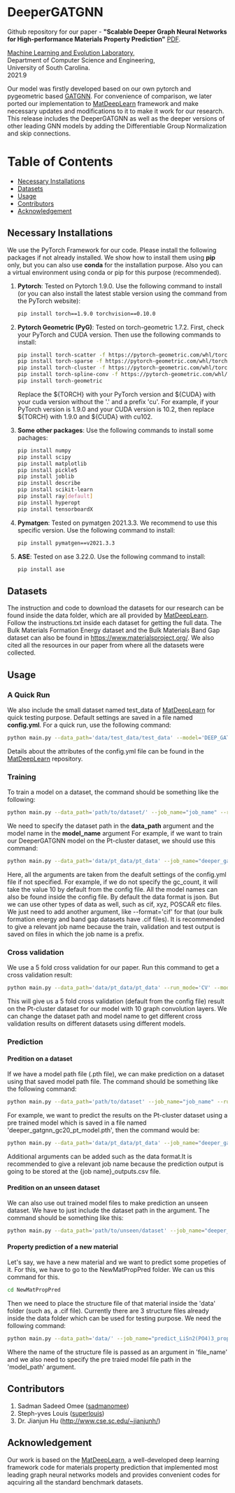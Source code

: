 # DeeperGATGNN
Github repository for our paper - **"Scalable Deeper Graph Neural Networks for High-performance Materials Property Prediction"** [PDF](https://arxiv.org/pdf/2109.12283).

[Machine Learning and Evolution Laboratory,](http://mleg.cse.sc.edu)<br />
Department of Computer Science and Engineering, <br />
University of South Carolina.<br/>
2021.9

Our model was firstly developed based on our own pytorch and pygeometric based [GATGNN](https://github.com/superlouis/GATGNN). For convenience of comparison, we later ported our implementation to [MatDeepLearn](https://github.com/vxfung/MatDeepLearn) framework and make necessary updates and modifications to it to make it work for our research. This release includes the DeeperGATGNN as well as the deeper versions of other leading GNN models by adding the Differentiable Group Normalization and skip connections. 

# Table of Contents
* [Necessary Installations](#installation)
* [Datasets](#dataset)
* [Usage](#usage)
* [Contributors](#contributors)
* [Acknowledgement](#acknowledgement)

<a name="installation"></a>
## Necessary Installations
We use the PyTorch Framework for our code. Please install the following packages if not already installed. We show how to install them using **pip** only, but you can also use **conda** for the installation purpose. Also you can a virtual environment using conda or pip for this purpose (recommended).

1. **Pytorch**: Tested on Pytorch 1.9.0. Use the following command to install (or you can also install the latest stable version using the command from the PyTorch website):
	```bash
	pip install torch==1.9.0 torchvision==0.10.0
	```

2. **Pytorch Geometric (PyG)**: Tested on torch-geometric 1.7.2. First, check your PyTorch and CUDA version. Then use the following commands to install:
    ```bash
    pip install torch-scatter -f https://pytorch-geometric.com/whl/torch-${TORCH}+${CUDA}.html
    pip install torch-sparse -f https://pytorch-geometric.com/whl/torch-${TORCH}+${CUDA}.html
    pip install torch-cluster -f https://pytorch-geometric.com/whl/torch-${TORCH}+${CUDA}.html
    pip install torch-spline-conv -f https://pytorch-geometric.com/whl/torch-${TORCH}+${CUDA}.html
    pip install torch-geometric
	```
    Replace the ${TORCH} with your PyTorch version and ${CUDA} with your cuda version without the '.' and a prefix 'cu'. For example, if your PyTorch version is 1.9.0 and your CUDA version is 10.2, then replace ${TORCH} with 1.9.0 and ${CUDA} with cu102.

3. **Some other packages**: Use the following commands to install some pachages:
    ```bash
    pip install numpy
    pip install scipy
    pip install matplotlib
    pip install pickle5
    pip install joblib
    pip install describe
    pip install scikit-learn
    pip install ray[default]
    pip install hyperopt
    pip install tensorboardX
    ```

4. **Pymatgen**: Tested on pymatgen 2021.3.3. We recommend to use this specific version. Use the following command to install: 
    ```bash
    pip install pymatgen==v2021.3.3
    ```

5. **ASE**: Tested on ase 3.22.0. Use the following command to install: 
    ```bash
    pip install ase
    ```

<a name="dataset"></a>
## Datasets
The instruction and code to download the datasets for our research can be found inside the data folder, which are all provided by [MatDeepLearn](https://github.com/vxfung/MatDeepLearn). Follow the instructions.txt inside each dataset for getting the full data. The Bulk Materials Formation Energy dataset and the Bulk Materials Band Gap dataset can also be found in <https://www.materialsproject.org/>. We also cited all the resources in our paper from where all the datasets were collected.

<a name="usage"></a>
## Usage

### A Quick Run
We also include the small dataset named test_data of [MatDeepLearn](https://github.com/vxfung/MatDeepLearn) for quick testing purpose. Default settings are saved in a file named **config.yml**. For a quick run, use the following command:
```bash
python main.py --data_path='data/test_data/test_data' --model='DEEP_GATGNN_demo'
```
Details about the attributes of the config.yml file can be found in the [MatDeepLearn](https://github.com/vxfung/MatDeepLearn) repository.

### Training
To train a model on a dataset, the command should be something like the following:
```bash
python main.py --data_path='path/to/dataset/' --job_name="job_name" --run_mode='Training' --model='model_name' --epoch='500' --gc_count='20' --save_model='True' --model_path='my_trained_model.pth'
```
We need to specify the dataset path in the **data_path** argument and the model name in the **model_name** argument For example, if we want to train our DeeperGATGNN model on the Pt-cluster dataset, we should use this command:
```bash
python main.py --data_path='data/pt_data/pt_data' --job_name="deeper_gatgnn_gc20_pt_training_job" --run_mode='Training' --model='DEEP_GATGNN_demo' --batch_size='100' --epoch='500' --gc_count='20' --save_model='True' --model_path='deeper_gatgnn_gc20_pt_model.pth'
```
Here, all the arguments are taken from the deafult settings of the config.yml file if not specified. For example, if we do not specify the gc_count, it will take the value 10 by default from the config file. All the model names can also be found inside the config file. By default the data format is json. But we can use other types of data as well, such as cif, xyz, POSCAR etc files. We just need to add another argument, like --format='cif' for that (our bulk formation energy and band gap datasets have .cif files). It is recommended to give a relevant job name because the train, validation and test output is saved on files in which the job name is a prefix.

### Cross validation
We use a 5 fold cross validation for our paper. Run this command to get a cross validation result:
```bash
python main.py --data_path='data/pt_data/pt_data' --run_mode='CV' --model='DEEP_GATGNN_demo' --batch_size='100' --epochs='500' --gc_count='10'
```
This will give us a 5 fold cross validation (default from the config file) result on the Pt-cluster dataset for our model with 10 graph convolution layers. We can change the dataset path and model name to get different cross validation results on different datasets using different models.

### Prediction
#### Predition on a dataset
If we have a model path file (.pth file), we can make prediction on a dataset using that saved model path file. The command should be something like the following command:
```bash
python main.py --data_path='path/to/dataset' --job_name="job_name" --run_mode='Predict' --model_path='path/to/trained/model.pth'
```
For example, we want to predict the results on the Pt-cluster dataset using a pre trained model which is saved in a file named 'deeper_gatgnn_gc20_pt_model.pth', then the command would be:
 
```bash
python main.py --data_path='data/pt_data/pt_data' --job_name="deeper_gatgnn_gc20_pt_prediction_job" --run_mode='Predict' --model_path='deeper_gatgnn_gc20_pt_model.pth'
```
Additional arguments can be added such as the data format.It is recommended to give a relevant job name because the prediction output is going to be stored at the {job name}_outputs.csv file.

#### Predition on an unseen dataset
We can also use out trained model files to make prediction an unseen dataset. We have to just include the dataset path in the argument. The command should be something like this:
```bash
python main.py --data_path='path/to/unseen/dataset' --job_name="deeper_gatgnn_gc20_pt_prediction_job" --run_mode='Predict' --model_path='deeper_gatgnn_gc20_pt_model.pth'
```
#### Property prediction of a new material
Let's say, we have a new material and we want to predict some propeties of it. For this, we have to go to the NewMatPropPred folder. We can us this command for this.
```bash
cd NewMatPropPred
```
Then we need to place the structure file of that material inside the 'data' folder (such as, a .cif file). Currently there are 3 structure files already inside the data folder which can be used for testing purpose. We need the following command:
```bash
python main.py --data_path='data/' --job_name="predict_LiSn2(PO4)3_property_job" --run_mode='Predict' --model_path='path/to/trained/model/file' --format='cif' --reprocess='True' --file_name='LiSn2(PO4)3.cif'
```
Where the name of the structure file is passed as an argument in 'file_name' and we also need to specify the pre traied model file path in the 'model_path' argument.

<a name="contributors"></a>
## Contributors

1. Sadman Sadeed Omee ([sadmanomee](https://github.com/sadmanomee))
2. Steph-yves Louis ([superlouis](https://github.com/superlouis))
3. Dr. Jianjun Hu (<http://www.cse.sc.edu/~jianjunh/>)

## Acknowledgement

Our work is based on the [MatDeepLearn](https://github.com/vxfung/MatDeepLearn), a well-developed deep learning framework code for materials property prediction that implemented most leading graph neural networks models and provides convenient codes for aqcuiring all the standard benchmark datasets.


